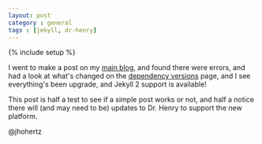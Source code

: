 ```yaml
---
layout: post
category : general
tags : [jekyll, dr-henry]
---
```

{% include setup %}

I went to make a post on my [main blog](http://jhohertz.github.io/), and found there were errors, and had a look at what's changed on the [dependency versions](https://pages.github.com/versions/) page, and I see everything's been upgrade, and Jekyll 2 support is available!

This post is half a test to see if a simple post works or not, and half a notice there will (and may need to be) updates to Dr. Henry to support the new platform.

@jhohertz

